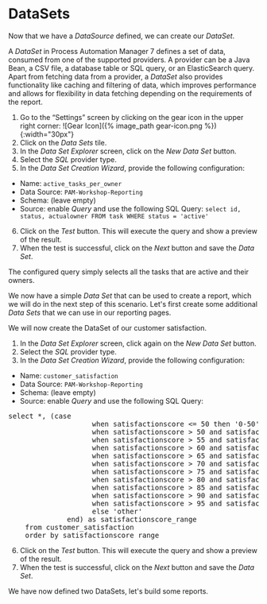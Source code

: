 # DataSets

Now that we have a *DataSource* defined, we can create our *DataSet*.

A *DataSet* in Process Automation Manager 7 defines a set of data, consumed from one of the supported providers. A provider can be a Java Bean, a CSV file, a database table or SQL query, or an ElasticSearch query. Apart from fetching data from a provider, a *DataSet* also provides functionality like caching and filtering of data, which improves performance and allows for flexibility in data fetching depending on the requirements of the report.

1. Go to the “Settings” screen by clicking on the gear icon in the upper right corner: ![Gear Icon]({% image_path gear-icon.png %}){:width="30px"}
2. Click on the *Data Sets* tile.
3. In the *Data Set Explorer* screen, click on the *New Data Set* button.
4. Select the *SQL* provider type.
5. In the *Data Set Creation Wizard*, provide the following configuration:
  * Name: `active_tasks_per_owner`
  * Data Source: `PAM-Workshop-Reporting`
  * Schema: (leave empty)
  * Source: enable *Query* and use the following SQL Query:
    `select id, status, actualowner FROM task WHERE status = 'active'`
6. Click on the *Test* button. This will execute the query and show a preview of the result.
7. When the test is successful, click on the *Next* button and save the *Data Set*.

The configured query simply selects all the tasks that are active and their owners.

We now have a simple *Data Set* that can be used to create a report, which we will do in the next step of this scenario. Let's first create some additional *Data Sets* that we can use in our reporting pages.

We will now create the DataSet of our customer satisfaction.

1. In the *Data Set Explorer* screen, click again on the *New Data Set* button.
2. Select the *SQL* provider type.
3. In the *Data Set Creation Wizard*, provide the following configuration:
  * Name: `customer_satisfaction`
  * Data Source: `PAM-Workshop-Reporting`
  * Schema: (leave empty)
  * Source: enable *Query* and use the following SQL Query:
<pre class="file" data-target="clipboard">
select *, (case
                    when satisfactionscore <= 50 then '0-50'        
                    when satisfactionscore > 50 and satisfactionscore <= 55 then '50-55'
                    when satisfactionscore > 55 and satisfactionscore <= 60 then '55-60'
                    when satisfactionscore > 60 and satisfactionscore <= 65 then '60-65'
                    when satisfactionscore > 65 and satisfactionscore <= 70 then '65-70'
                    when satisfactionscore > 70 and satisfactionscore <= 75 then '70-75'
                    when satisfactionscore > 75 and satisfactionscore <= 80 then '75-80'
                    when satisfactionscore > 80 and satisfactionscore <= 85 then '80-85'
                    when satisfactionscore > 85 and satisfactionscore <= 90 then '85-90'
                    when satisfactionscore > 90 and satisfactionscore <= 95 then '90-95'
                    when satisfactionscore > 95 and satisfactionscore <= 100 then '95-100'
                    else 'other'
              end) as satisfactionscore_range
    from customer_satisfaction
    order by satisfactionscore_range
</pre>
6. Click on the *Test* button. This will execute the query and show a preview of the result.
7. When the test is successful, click on the *Next* button and save the *Data Set*.

We have now defined two DataSets, let's build some reports.

